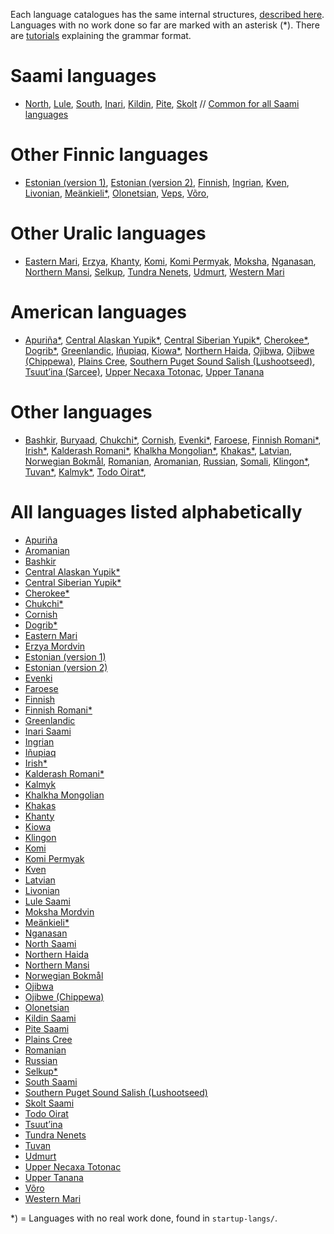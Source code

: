Each language catalogues has the same internal structures, [described
here](../infra/infraremake/NewinfraCatalogues.html). Languages with no
work done so far are marked with an asterisk (\*). There are
[tutorials](common/Tutorials.html) explaining the grammar format.

Saami languages
===============

-   [North](sme/j-sme.html), [Lule](smj/j-smj.html),
    [South](sma/j-sma.html), [Inari](smn/j-smn.html),
    [Kildin](sjd/index.html), [Pite](sje/PiteSaamiDocumentation.html),
    [Skolt](sms/j-sms.html) // [Common for all Saami
    languages](smi/index.html)

Other Finnic languages
======================

-   [Estonian (version 1)](est/EstonianDocumentation.html), [Estonian
    (version 2)](experimentest/EstonianDocumentation.html),
    [Finnish](fin/j-fin.html), [Ingrian](izh/IngrianDocumentation.html),
    [Kven](fkv/KvenDocumentation.html),
    [Livonian](liv/LivonianDocumentation.html),
    [Meänkieli\*](fit/MeankieliDocumentation.html),
    [Olonetsian](olo/OlonetsianDocumentation.html),
    [Veps](vep/VepsDocumentation.html),
    [Võro](vro/VoroDocumentation.html),

Other Uralic languages
======================

-   [Eastern Mari](mhr/EasternMariDocumentation.html),
    [Erzya](myv/ErzyaDocumentation.html),
    [Khanty](kca/KhantyDocumentation.html), [Komi](kom/index.html),
    [Komi Permyak](koi/KomiPermyakDocumentation.html),
    [Moksha](mdf/MokshaDocumentation.html),
    [Nganasan](nio/NganasanDocumentation.html), [Northern
    Mansi](mns/NorthernMansiDocumentation.html),
    [Selkup](sel/SelkupDocumentation.html), [Tundra
    Nenets](yrk/TundraNenetsDocumentation.html),
    [Udmurt](udm/UdmurtDocumentation.html), [Western
    Mari](mrj/WesternMariDocumentation.html)

American languages
==================

-   [Apuriña\*](apu/ApurinaDocumentation.html), [Central Alaskan
    Yupik\*](esu/CentralAlaskanYupikDocumentation.html), [Central
    Siberian Yupik\*](ess/CentralSiberianYupikDocumentation.html),
    [Cherokee\*](chr/CherokeeDocumentation.html),
    [Dogrib\*](dgr/DogribDocumentation.html),
    [Greenlandic](kal/index.html), [Iñupiaq](ipk/index.html),
    [Kiowa\*](kio/KiowaDocumentation.html), [Northern
    Haida](hdn/NorthernHaidaDocumentation.html),
    [Ojibwa](oji/OjibwaDocumentation.html), [Ojibwe
    (Chippewa)](ciw/OjibweDocumentation.html), [Plains
    Cree](crk/PlainsCreeDocumentation.html), [Southern Puget Sound
    Salish
    (Lushootseed)](lut/SouthernPugetSoundSalishDocumentation.html),
    [Tsuut’ina (Sarcee)](srs/TsuutinaDocumentation.html), [Upper Necaxa
    Totonac](tku/UpperNecaxaTotonacDocumentation.html), [Upper
    Tanana](tau/UpperTananaDocumentation.html)

Other languages
===============

-   [Bashkir](bak/BashkirDocumentation.html),
    [Buryaad](bxr/BuryadDocumentation.html),
    [Chukchi\*](ckt/ChukchiDocumentation.html),
    [Cornish](cor/CornishDocumentation.html),
    [Evenki\*](evn/EvenkiDocumentation.html), [Faroese](fao/index.html),
    [Finnish Romani\*](rmf/FinnishRomaniDocumentation.html),
    [Irish\*](gle/IrishDocumentation.html), [Kalderash
    Romani\*](rmy/KalderashRomaniDocumentation.html), [Khalkha
    Mongolian\*](khk/KhalkhaMongolianDocumentation.html),
    [Khakas\*](kjh/KhakasDocumentation.html),
    [Latvian](lav/LatvianDocumentation.html), [Norwegian
    Bokmål](nob/j-nob.html), [Romanian](ron/RomanianDocumentation.html),
    [Aromanian](rup/AromanianDocumentation.html),
    [Russian](rus/RussianDocumentation.html),
    [Somali](som/SomaliDocumentation.html),
    [Klingon\*](tlh/KlingonDocumentation.html),
    [Tuvan\*](tyv/TuvanDocumentation.html),
    [Kalmyk\*](xal/KalmykDocumentation.html), [Todo
    Oirat\*](xwo/TodoOiratDocumentation.html),

All languages listed alphabetically
===================================

-   [Apuriña](apu/ApurinaDocumentation.html)
-   [Aromanian](rup/AromanianDocumentation.html)
-   [Bashkir](bak/BashkirDocumentation.html)
-   [Central Alaskan Yupik\*](esu/CentralAlaskanYupikDocumentation.html)
-   [Central Siberian
    Yupik\*](ess/CentralSiberianYupikDocumentation.html)
-   [Cherokee\*](chr/CherokeeDocumentation.html)
-   [Chukchi\*](cor/ChukchiDocumentation.html)
-   [Cornish](cor/CornishDocumentation.html)
-   [Dogrib\*](dgr/DogribDocumentation.html)
-   [Eastern Mari](mhr/EasternMariDocumentation.html)
-   [Erzya Mordvin](myv/ErzyaDocumentation.html)
-   [Estonian (version 1)](est/EstonianDocumentation.html)
-   [Estonian (version 2)](experimentest/EstonianDocumentation.html)
-   [Evenki](evn/EvenkiDocumentation.html)
-   [Faroese](fao/index.html)
-   [Finnish](fin/j-fin.html)
-   [Finnish Romani\*](rmf/FinishRomaniDocumentation.html)
-   [Greenlandic](kal/index.html)
-   [Inari Saami](smn/j-smn.html)
-   [Ingrian](izh/IngrianDocumentation.html)
-   [Iñupiaq](ipk/index.html)
-   [Irish\*](gle/IrishDocumentation.html)
-   [Kalderash Romani\*](rmy/KalderashRomaniDocumentation.html)
-   [Kalmyk](xal/KalmykDocumentation.html)
-   [Khalkha Mongolian](khk/KhalkhaMongolianDocumentation.html)
-   [Khakas](kjh/KhakasDocumentation.html)
-   [Khanty](kca/KhantyDocumentation.html)
-   [Kiowa](kio/KiowaDocumentation.html)
-   [Klingon](tlh/KlingonDocumentation.html)
-   [Komi](kom/index.html)
-   [Komi Permyak](koi/KomiPermyakDocumentation.html)
-   [Kven](fkv/KvenDocumentation.html)
-   [Latvian](lav/LatvianDocumentation.html)
-   [Livonian](liv/LivonianDocumentation.html)
-   [Lule Saami](smj/j-smj.html)
-   [Moksha Mordvin](mdf/MokshaDocumentation.html)
-   [Meänkieli\*](mdf/MeankieliDocumentation.html)
-   [Nganasan](nio/NganasanDocumentation.html)
-   [North Saami](sme/j-sme.html)
-   [Northern Haida](hdn/NorthernHaidaDocumentation.html)
-   [Northern Mansi](mns/NorthernMansiDocumentation.html)
-   [Norwegian Bokmål](nob/j-nob.html)
-   [Ojibwa](oji/OjibwaDocumentation.html)
-   [Ojibwe (Chippewa)](ciw/OjibweDocumentation.html)
-   [Olonetsian](olo/OlonetsianDocumentation.html)
-   [Kildin Saami](sjd/index.html)
-   [Pite Saami](sje/PiteSaamiDocumentation.html)
-   [Plains Cree](crk/PlainsCreeDocumentation.html)
-   [Romanian](ron/RomanianDocumentation.html)
-   [Russian](rus/RussianDocumentation.html)
-   [Selkup\*](sel/SelkupDocumentation.html)
-   [South Saami](sma/j-sma.html)
-   [Southern Puget Sound Salish
    (Lushootseed)](lut/SouthernPugetSoundSalishDocumentation.html)
-   [Skolt Saami](sms/j-sms.html)
-   [Todo Oirat](xwo/TodoOiratDocumentation.html)
-   [Tsuut’ina](srs/TsuutinaDocumentation.html)
-   [Tundra Nenets](yrk/TundraNenetsDocumentation.html)
-   [Tuvan](tyv/TuvanDocumentation.html)
-   [Udmurt](udm/UdmurtDocumentation.html)
-   [Upper Necaxa Totonac](tku/UpperNecaxaTotonacDocumentation.html)
-   [Upper Tanana](tau/UpperTananaDocumentation.html)
-   [Võro](vro/VoroDocumentation.html)
-   [Western Mari](mrj/WesternMariDocumentation.html)

\*) = Languages with no real work done, found in `startup-langs/`.
